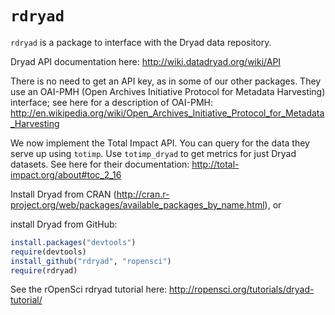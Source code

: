 # `rdryad` #

`rdryad` is a package to interface with the Dryad data repository.

Dryad API documentation here: http://wiki.datadryad.org/wiki/API

There is no need to get an API key, as in some of our other packages. They use an OAI-PMH (Open Archives Initiative Protocol for Metadata Harvesting) interface; see here for a description of OAI-PMH: http://en.wikipedia.org/wiki/Open_Archives_Initiative_Protocol_for_Metadata_Harvesting

We now implement the Total Impact API.  You can query for the data they serve up using `totimp`.  Use `totimp_dryad` to get metrics for just Dryad datasets.  See here for their documentation: http://total-impact.org/about#toc_2_16

Install Dryad from CRAN (http://cran.r-project.org/web/packages/available_packages_by_name.html), or 

install Dryad from GitHub:

```R
install.packages("devtools")
require(devtools)
install_github("rdryad", "ropensci")
require(rdryad)
```

See the rOpenSci rdryad tutorial here:  http://ropensci.org/tutorials/dryad-tutorial/
